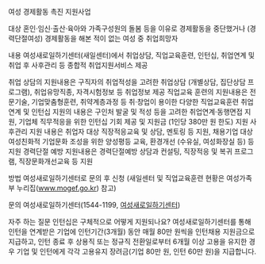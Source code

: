 여성 경제활동 촉진 지원사업

대상
 혼인·임신·출산·육아와 가족구성원의 돌봄 등을 이유로 경제활동을 중단했거나 (경력단절여성) 경제활동을 해본 적이 없는 여성 중 취업희망자

내용
 여성새로일하기센터(새일센터)에서 취업상담, 직업교육훈련, 인턴십, 취업연계 및 취업 후 사후관리 등 종합적 취업지원서비스 제공

 취업 상담의 지원내용은 구직자의 취업적성을 고려한 취업상담 (개별상담, 집단상담 프로그램), 취업유망직종, 자격시험정보 등 취업정보 제공 
 직업교육 훈련의 지원내용은 전문기술, 기업맞춤형훈련, 취약계층과정 등 취·창업이 용이한 다양한 직업교육훈련
 취업 연계 및 인턴십 지원의 내용은 구인처 발굴 및 적성 등을 고려한 취업연계·동행면접 지원, 기업체 직무적응을 위한 인턴십 기회 제공 및 지원금 (1인당 380만 원 한도) 지원 
 사후관리 지원 내용은 취업자 대상 직장적응교육 및 상담, 멘토링 등 지원, 채용기업 대상 여성친화적 기업문화 조성을 위한 양성평등 교육, 환경개선 (수유실, 여성화장실 등) 등 지원 
 경력단절 예방 지원내용은 경력단절예방 상담과 컨설팅, 직장적응 및 복귀 프로그램, 직장문화개선교육 등 지원 

방법
 여성새로일하기센터로 문의 후 신청 (새일센터 및 직업교육훈련 현황은 여성가족부 누리집(www.mogef.go.kr) 참고)

문의
 여성새로일하기센터(1544-1199, [여성새로일하기센터](www.saeil.mogef.go.kr))

자주 하는 질문
 인턴십은 구체적으로 어떻게 지원되나요?
     여성새로일하기센터를 통해 인턴을 연계받은 기업에 인턴기간(3개월) 동안 매월 80만 원씩을 인턴채용 지원금으로 지급하고, 인턴 종료 후 상용직 또는 정규직 전환일로부터 6개월 이상 고용을 유지한 경우 기업 및 인턴에게 각각 고용유지 장려금(기업 80만 원, 인턴 60만 원)을 지급합니다.
